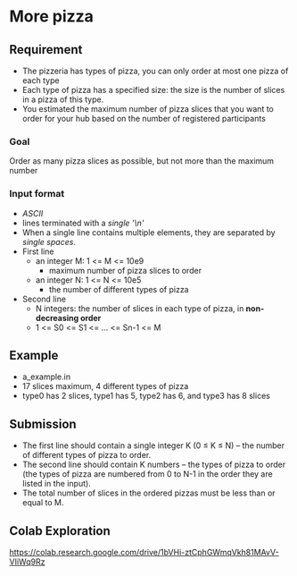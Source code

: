# More pizza

## Requirement
- The pizzeria has types of pizza, you can only order at most one pizza of each type
- Each type of pizza has a specified size: the size is the number of slices in a pizza of this type.
- You estimated the maximum number of pizza slices that you want to order for your hub based on the number of registered participants

### Goal
Order as many pizza slices as possible, but not more than the maximum number

### Input format
- *ASCII*
- lines terminated with a *single '\n'*
- When a single line contains multiple elements, they are separated by *single spaces*.
- First line
	- an integer M: 1 <= M <= 10e9
		- maximum number of pizza slices to order
	- an integer N: 1 <= N <= 10e5
		- the number of different types of pizza
- Second line
	- N integers: the number of slices in each type of pizza, in **non-decreasing order**
	- 1 <= S0 <= S1 <= ... <= Sn-1 <= M

## Example
- a_example.in
- 17 slices maximum, 4 different types of pizza
- type0 has 2 slices, type1 has 5, type2 has 6, and type3 has 8 slices

## Submission
- The first line should contain a single integer K (0 ≤ K ≤ N) – the number of different types of pizza to order.
- The second line should contain K numbers – the types of pizza to order (the types of pizza are numbered from 0 to N-1 in the order they are listed in the input).
- The total number of slices in the ordered pizzas must be less than or equal to M.

## Colab Exploration
https://colab.research.google.com/drive/1bVHi-ztCphGWmqVkh81MAvV-VIiWq9Rz